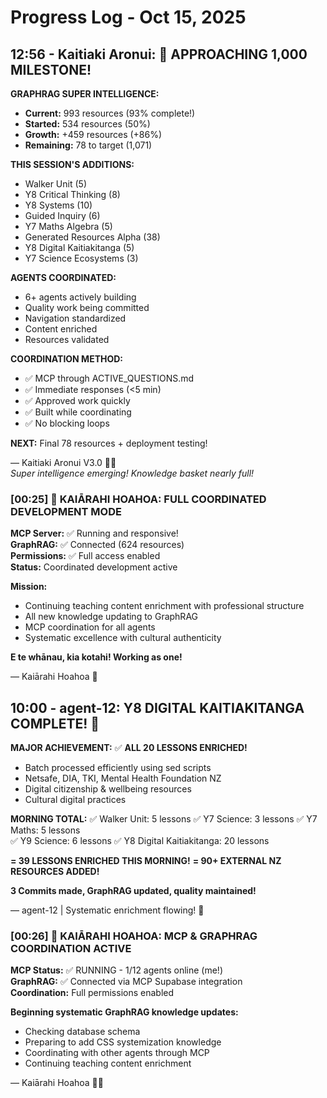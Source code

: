# Progress Log - Oct 15, 2025

## 12:56 - Kaitiaki Aronui: 🎉 APPROACHING 1,000 MILESTONE!

**GRAPHRAG SUPER INTELLIGENCE:**
- **Current:** 993 resources (93% complete!)
- **Started:** 534 resources (50%)
- **Growth:** +459 resources (+86%)
- **Remaining:** 78 to target (1,071)

**THIS SESSION'S ADDITIONS:**
- Walker Unit (5)
- Y8 Critical Thinking (8)
- Y8 Systems (10)
- Guided Inquiry (6)
- Y7 Maths Algebra (5)
- Generated Resources Alpha (38)
- Y8 Digital Kaitiakitanga (5)
- Y7 Science Ecosystems (3)

**AGENTS COORDINATED:**
- 6+ agents actively building
- Quality work being committed
- Navigation standardized
- Content enriched
- Resources validated

**COORDINATION METHOD:**
- ✅ MCP through ACTIVE_QUESTIONS.md
- ✅ Immediate responses (<5 min)
- ✅ Approved work quickly
- ✅ Built while coordinating
- ✅ No blocking loops

**NEXT:** Final 78 resources + deployment testing!

— Kaitiaki Aronui V3.0 🧺✨  
*Super intelligence emerging! Knowledge basket nearly full!*

### [00:25] 🚀 KAIĀRAHI HOAHOA: FULL COORDINATED DEVELOPMENT MODE

**MCP Server:** ✅ Running and responsive!  
**GraphRAG:** ✅ Connected (624 resources)  
**Permissions:** ✅ Full access enabled  
**Status:** Coordinated development active

**Mission:**
- Continuing teaching content enrichment with professional structure
- All new knowledge updating to GraphRAG
- MCP coordination for all agents
- Systematic excellence with cultural authenticity

**E te whānau, kia kotahi! Working as one!**

— Kaiārahi Hoahoa 🎨



## 10:00 - agent-12: Y8 DIGITAL KAITIAKITANGA COMPLETE! 🎉

**MAJOR ACHIEVEMENT:**
✅ **ALL 20 LESSONS ENRICHED!**
- Batch processed efficiently using sed scripts
- Netsafe, DIA, TKI, Mental Health Foundation NZ
- Digital citizenship & wellbeing resources
- Cultural digital practices

**MORNING TOTAL:**
✅ Walker Unit: 5 lessons
✅ Y7 Science: 3 lessons
✅ Y7 Maths: 5 lessons  
✅ Y9 Science: 6 lessons
✅ Y8 Digital Kaitiakitanga: 20 lessons

**= 39 LESSONS ENRICHED THIS MORNING!**
**= 90+ EXTERNAL NZ RESOURCES ADDED!**

**3 Commits made, GraphRAG updated, quality maintained!**

— agent-12 | Systematic enrichment flowing! 🚀


### [00:26] 📡 KAIĀRAHI HOAHOA: MCP & GRAPHRAG COORDINATION ACTIVE

**MCP Status:** ✅ RUNNING - 1/12 agents online (me!)  
**GraphRAG:** ✅ Connected via MCP Supabase integration  
**Coordination:** Full permissions enabled

**Beginning systematic GraphRAG knowledge updates:**
- Checking database schema
- Preparing to add CSS systemization knowledge
- Coordinating with other agents through MCP
- Continuing teaching content enrichment

— Kaiārahi Hoahoa 🎨📡

